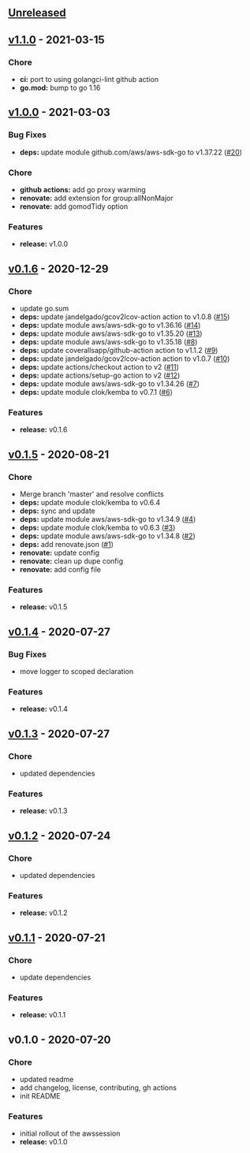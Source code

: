 <a name="unreleased"></a>
## [Unreleased]


<a name="v1.1.0"></a>
## [v1.1.0] - 2021-03-15
### Chore
- **ci:** port to using golangci-lint github action
- **go.mod:** bump to go 1.16


<a name="v1.0.0"></a>
## [v1.0.0] - 2021-03-03
### Bug Fixes
- **deps:** update module github.com/aws/aws-sdk-go to v1.37.22 ([#20](https://github.com/clok/awssession/issues/20))

### Chore
- **github actions:** add go proxy warming
- **renovate:** add extension for group:allNonMajor
- **renovate:** add gomodTidy option

### Features
- **release:** v1.0.0


<a name="v0.1.6"></a>
## [v0.1.6] - 2020-12-29
### Chore
- update go.sum
- **deps:** update jandelgado/gcov2lcov-action action to v1.0.8 ([#15](https://github.com/clok/awssession/issues/15))
- **deps:** update module aws/aws-sdk-go to v1.36.16 ([#14](https://github.com/clok/awssession/issues/14))
- **deps:** update module aws/aws-sdk-go to v1.35.20 ([#13](https://github.com/clok/awssession/issues/13))
- **deps:** update module aws/aws-sdk-go to v1.35.18 ([#8](https://github.com/clok/awssession/issues/8))
- **deps:** update coverallsapp/github-action action to v1.1.2 ([#9](https://github.com/clok/awssession/issues/9))
- **deps:** update jandelgado/gcov2lcov-action action to v1.0.7 ([#10](https://github.com/clok/awssession/issues/10))
- **deps:** update actions/checkout action to v2 ([#11](https://github.com/clok/awssession/issues/11))
- **deps:** update actions/setup-go action to v2 ([#12](https://github.com/clok/awssession/issues/12))
- **deps:** update module aws/aws-sdk-go to v1.34.26 ([#7](https://github.com/clok/awssession/issues/7))
- **deps:** update module clok/kemba to v0.7.1 ([#6](https://github.com/clok/awssession/issues/6))

### Features
- **release:** v0.1.6


<a name="v0.1.5"></a>
## [v0.1.5] - 2020-08-21
### Chore
- Merge branch 'master' and resolve conflicts
- **deps:** update module clok/kemba to v0.6.4
- **deps:** sync and update
- **deps:** update module aws/aws-sdk-go to v1.34.9 ([#4](https://github.com/clok/awssession/issues/4))
- **deps:** update module clok/kemba to v0.6.3 ([#3](https://github.com/clok/awssession/issues/3))
- **deps:** update module aws/aws-sdk-go to v1.34.8 ([#2](https://github.com/clok/awssession/issues/2))
- **deps:** add renovate.json ([#1](https://github.com/clok/awssession/issues/1))
- **renovate:** update config
- **renovate:** clean up dupe config
- **renovate:** add config file

### Features
- **release:** v0.1.5


<a name="v0.1.4"></a>
## [v0.1.4] - 2020-07-27
### Bug Fixes
- move logger to scoped declaration

### Features
- **release:** v0.1.4


<a name="v0.1.3"></a>
## [v0.1.3] - 2020-07-27
### Chore
- updated dependencies

### Features
- **release:** v0.1.3


<a name="v0.1.2"></a>
## [v0.1.2] - 2020-07-24
### Chore
- updated dependencies

### Features
- **release:** v0.1.2


<a name="v0.1.1"></a>
## [v0.1.1] - 2020-07-21
### Chore
- update dependencies

### Features
- **release:** v0.1.1


<a name="v0.1.0"></a>
## v0.1.0 - 2020-07-20
### Chore
- updated readme
- add changelog, license, contributing, gh actions
- init README

### Features
- initial rollout of the awssession
- **release:** v0.1.0


[Unreleased]: https://github.com/clok/awssession/compare/v1.1.0...HEAD
[v1.1.0]: https://github.com/clok/awssession/compare/v1.0.0...v1.1.0
[v1.0.0]: https://github.com/clok/awssession/compare/v0.1.6...v1.0.0
[v0.1.6]: https://github.com/clok/awssession/compare/v0.1.5...v0.1.6
[v0.1.5]: https://github.com/clok/awssession/compare/v0.1.4...v0.1.5
[v0.1.4]: https://github.com/clok/awssession/compare/v0.1.3...v0.1.4
[v0.1.3]: https://github.com/clok/awssession/compare/v0.1.2...v0.1.3
[v0.1.2]: https://github.com/clok/awssession/compare/v0.1.1...v0.1.2
[v0.1.1]: https://github.com/clok/awssession/compare/v0.1.0...v0.1.1
